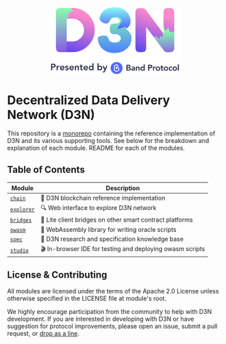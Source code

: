 <div align="center">
  <img width="300" src="assets/d3n_banner.png" />
</div>

# Decentralized Data Delivery Network (D3N)

This repository is a [monorepo] containing the reference implementation of D3N and its various supporting tools. See below for the breakdown and explanation of each module. README for each of the modules.

## Table of Contents

| Module                 | Description                                               |
| ---------------------- | --------------------------------------------------------- |
| [`chain`](chain)       | 🔗 D3N blockchain reference implementation                |
| [`explorer`](explorer) | 🔍 Web interface to explore D3N network                   |
| [`bridges`](bridges)   | 📡 Lite client bridges on other smart contract platforms  |
| [`owasm`](owasm)       | 🔮 WebAssembly library for writing oracle scripts         |
| [`spec`](spec)         | 📖 D3N research and specification knowledge base          |
| [`studio`](studio)     | 🎬 In-browser IDE for testing and deploying owasm scripts |

## License & Contributing

All modules are licensed under the terms of the Apache 2.0 License unless otherwise specified in the LICENSE file at module's root.

We highly encourage participation from the community to help with D3N development. If you are interested in developing with D3N or have suggestion for protocol improvements, please open an issue, submit a pull request, or [drop as a line].

[monorepo]: https://en.wikipedia.org/wiki/Monorepo
[drop as a line]: mailto:connect@bandprotocol.com
